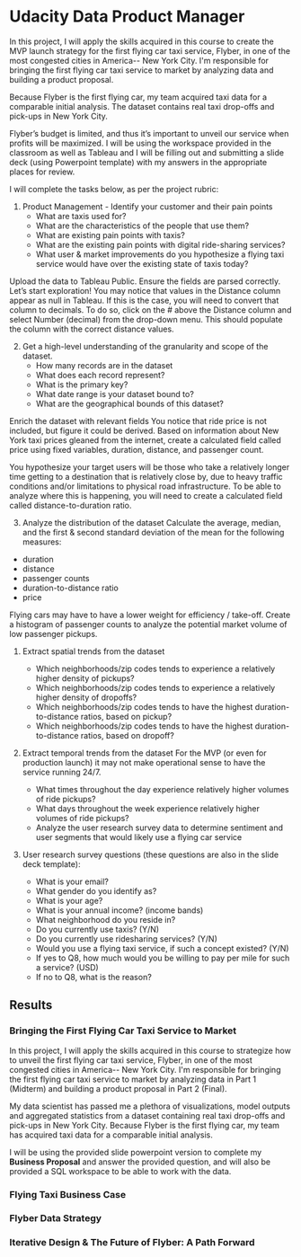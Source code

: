 # Udacity Data Product Manager

In this project, I will apply the skills acquired in this course to create the MVP launch strategy for the first flying car taxi service, Flyber, in one of the most congested cities in America-- New York City. I'm responsible for bringing the first flying car taxi service to market by analyzing data and building a product proposal.

Because Flyber is the first flying car, my team acquired taxi data for a comparable initial analysis. The dataset contains real taxi drop-offs and pick-ups in New York City.

Flyber’s budget is limited, and thus it’s important to unveil our service when profits will be maximized. 
I will be using the workspace provided in the classroom as well as Tableau and I will be filling out and submitting a slide deck (using Powerpoint template) with my answers in the appropriate places for review.

I will complete the tasks below, as per the project rubric:

1. Product Management - Identify your customer and their pain points
    * What are taxis used for?
    * What are the characteristics of the people that use them?
    * What are existing pain points with taxis?
    * What are the existing pain points with digital ride-sharing services?
    * What user & market improvements do you hypothesize a flying taxi service would have over the existing state of taxis today?

Upload the data to Tableau Public. Ensure the fields are parsed correctly. Let’s start exploration!
You may notice that values in the Distance column appear as null in Tableau. If this is the case, you will need to convert that column to decimals. To do so, click on the # above the Distance column and select Number (decimal) from the drop-down menu. This should populate the column with the correct distance values.

2. Get a high-level understanding of the granularity and scope of the dataset.
    * How many records are in the dataset
    * What does each record represent?
    * What is the primary key?
    * What date range is your dataset bound to?
    * What are the geographical bounds of this dataset?

Enrich the dataset with relevant fields
You notice that ride price is not included, but figure it could be derived. Based on information about New York taxi prices gleaned from the internet, create a calculated field called price using fixed variables, duration, distance, and passenger count.

You hypothesize your target users will be those who take a relatively longer time getting to a destination that is relatively close by, due to heavy traffic conditions and/or limitations to physical road infrastructure. To be able to analyze where this is happening, you will need to create a calculated field called distance-to-duration ratio.

3. Analyze the distribution of the dataset
Calculate the average, median, and the first & second standard deviation of the mean for the following measures:
* duration
* distance
* passenger counts
* duration-to-distance ratio
* price

Flying cars may have to have a lower weight for efficiency / take-off. Create a histogram of passenger counts to analyze the potential market volume of low passenger pickups.
1. Extract spatial trends from the dataset
    * Which neighborhoods/zip codes tends to experience a relatively higher density of pickups?
    * Which neighborhoods/zip codes tends to experience a relatively higher density of dropoffs?
    * Which neighborhoods/zip codes tends to have the highest duration-to-distance ratios, based on pickup?
    * Which neighborhoods/zip codes tends to have the highest duration-to-distance ratios, based on dropoff?

2. Extract temporal trends from the dataset
For the MVP (or even for production launch) it may not make operational sense to have the service running 24/7.
    * What times throughout the day experience relatively higher volumes of ride pickups?
    * What days throughout the week experience relatively higher volumes of ride pickups?
    * Analyze the user research survey data to determine sentiment and user segments that would likely use a flying car service
3. User research survey questions (these questions are also in the slide deck template):
    * What is your email?
    * What gender do you identify as?
    * What is your age?
    * What is your annual income? (income bands)
    * What neighborhood do you reside in?
    * Do you currently use taxis? (Y/N)
    * Do you currently use ridesharing services? (Y/N)
    * Would you use a flying taxi service, if such a concept existed? (Y/N)
    * If yes to Q8, how much would you be willing to pay per mile for such a service? (USD)
    * If no to Q8, what is the reason?



## Results

### Bringing the First Flying Car Taxi Service to Market
In this project, I will apply the skills acquired in this course to strategize how to unveil the first flying car taxi service, Flyber, in one of the most congested cities in America-- New York City. I'm responsible for bringing the first flying car taxi service to market by analyzing data in Part 1 (Midterm) and building a product proposal in Part 2 (Final).

My data scientist has passed me a plethora of visualizations, model outputs and aggregated statistics from a dataset containing real taxi drop-offs and pick-ups in New York City. Because Flyber is the first flying car, my team has acquired taxi data for a comparable initial analysis.

I will be using the provided slide powerpoint version to complete my **Business Proposal** and answer the provided question, and will also be provided a SQL workspace to be able to work with the data.

### Flying Taxi Business Case 

### Flyber Data Strategy

### Iterative Design & The Future of Flyber: A Path Forward